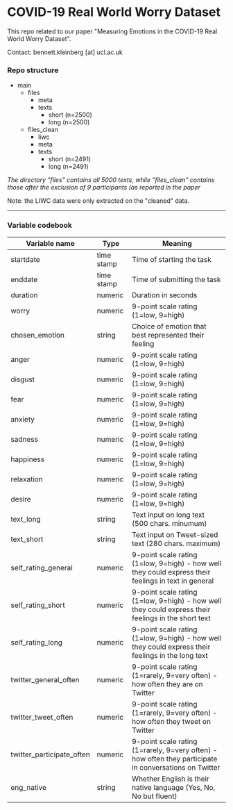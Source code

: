# COVID-19 Real World Worry Dataset

This repo related to our paper "Measuring Emotions in the COVID-19 Real World Worry Dataset".


Contact: bennett.kleinberg [at] ucl.ac.uk

### Repo structure

- main
    - files
        - meta
        - texts
            - short (n=2500)
            - long (n=2500)
    - files_clean
        - liwc
        - meta
        - texts
            - short (n=2491)
            - long (n=2491)


_The directory "files" contains all 5000 texts, while "files_clean" contains those after the exclusion of 9 participants (as reported in the paper_

Note: the LIWC data were only extracted on the "cleaned" data.

-----

### Variable codebook


| Variable name             	| Type       	| Meaning                                                                                                	|
|---------------------------	|------------	|--------------------------------------------------------------------------------------------------------	|
| startdate                 	| time stamp 	| Time of starting the task                                                                              	|
| enddate                   	| time stamp 	| Time of submitting the task                                                                            	|
| duration                  	| numeric    	| Duration in seconds                                                                                    	|
| worry                     	| numeric    	| 9-point scale rating (1=low, 9=high)                                                                   	|
| chosen_emotion            	| string     	| Choice of emotion that best represented their feeling                                                  	|
| anger                     	| numeric    	| 9-point scale rating (1=low, 9=high)                                                                   	|
| disgust                   	| numeric    	| 9-point scale rating (1=low, 9=high)                                                                   	|
| fear                      	| numeric    	| 9-point scale rating (1=low, 9=high)                                                                   	|
| anxiety                   	| numeric    	| 9-point scale rating (1=low, 9=high)                                                                   	|
| sadness                   	| numeric    	| 9-point scale rating (1=low, 9=high)                                                                   	|
| happiness                 	| numeric    	| 9-point scale rating (1=low, 9=high)                                                                   	|
| relaxation                	| numeric    	| 9-point scale rating (1=low, 9=high)                                                                   	|
| desire                    	| numeric    	| 9-point scale rating (1=low, 9=high)                                                                   	|
| text_long                 	| string     	| Text input on long text (500 chars. minumum)                                                           	|
| text_short                	| string     	| Text input on Tweet-sized text (280 chars. maximum)                                                    	|
| self\_rating_general       	| numeric    	| 9-point scale rating (1=low, 9=high) - how well they could express their feelings in text in general   	|
| self\_rating_short         	| numeric    	| 9-point scale rating (1=low, 9=high) - how well they could express their feelings in the short text    	|
| self\_rating_long          	| numeric    	| 9-point scale rating (1=low, 9=high) - how well they could express their feelings in the long text     	|
| twitter\_general_often     	| numeric    	| 9-point scale rating (1=rarely, 9=very often) - how often they are on Twitter                          	|
| twitter\_tweet_often       	| numeric    	| 9-point scale rating (1=rarely, 9=very often) - how often they tweet on Twitter                        	|
| twitter\_participate_often 	| numeric    	| 9-point scale rating (1=rarely, 9=very often) - how often they participate in conversations on Twitter 	|
| eng_native                	| string     	| Whether English is their native language (Yes, No, No but fluent)                                      	|

